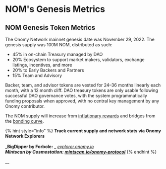 # NOM's Genesis Metrics

## NOM Genesis Token Metrics <a href="#2794" id="2794"></a>

The Onomy Network mainnet genesis date was November 29, 2022. The genesis supply was 100M NOM, distributed as such:

* 45% in on-chain Treasury managed by DAO
* 20% Ecosystem to support market makers, validators, exchange listings, incentives, and more
* 20% to Early Backers and Partners
* 15% Team and Advisory

Backer, team, and advisor tokens are vested for 24–36 months linearly each month, with a 12 month cliff. DAO treasury tokens are only usable following successful DAO governance votes, with the system programmatically funding proposals when approved, with no central key management by any Onomy contributor.

The NOM supply will increase from [inflationary rewards](https://docs.onomy.io/validators-staking/incentives-and-staking-rewards) and bridges from the [bonding curve](https://docs.onomy.io/nom-distribution/bonding-curve-offering).

{% hint style="info" %}
**Track current supply and network stats via Onomy Network Explorers**\
\
_**BigDipper by Forbole:** _ [_explorer.onomy.io_](https://explorer.onomy.io)__\
_**Mintscan by Cosmostation:**_ [_mintscan.io/onomy-protocol_](https://mintscan.io/onomy-protocol)__
{% endhint %}

__
